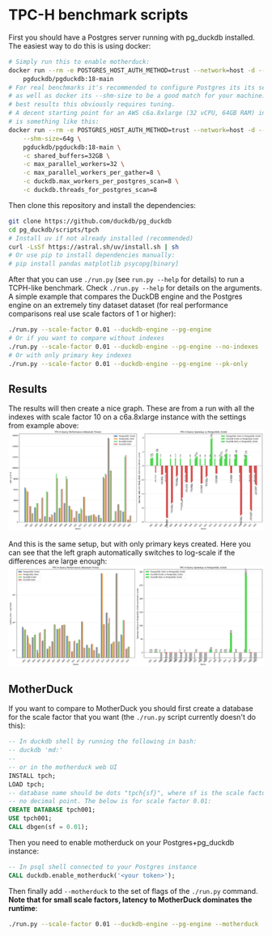 # TPC-H benchmark scripts

First you should have a Postgres server running with pg_duckdb installed. The
easiest way to do this is using docker:

```bash
# Simply run this to enable motherduck:
docker run --rm -e POSTGRES_HOST_AUTH_METHOD=trust --network=host -d --name pgduck -e MOTHERDUCK_TOKEN \
    pgduckdb/pgduckdb:18-main
# For real benchmarks it's recommended to configure Postgres its its settings,
# as well as docker its --shm-size to be a good match for your machine. For the
# best results this obviously requires tuning.
# A decent starting point for an AWS c6a.8xlarge (32 vCPU, 64GB RAM) instance
# is something like this:
docker run --rm -e POSTGRES_HOST_AUTH_METHOD=trust --network=host -d --name pgduck -e MOTHERDUCK_TOKEN \
    --shm-size=64g \
    pgduckdb/pgduckdb:18-main \
    -c shared_buffers=32GB \
    -c max_parallel_workers=32 \
    -c max_parallel_workers_per_gather=8 \
    -c duckdb.max_workers_per_postgres_scan=8 \
    -c duckdb.threads_for_postgres_scan=8
```

Then clone this repository and install the dependencies:
```bash
git clone https://github.com/duckdb/pg_duckdb
cd pg_duckdb/scripts/tpch
# Install uv if not already installed (recommended)
curl -LsSf https://astral.sh/uv/install.sh | sh
# Or use pip to install dependencies manually:
# pip install pandas matplotlib psycopg[binary]
```

After that you can use `./run.py` (see `run.py --help` for details) to run a
TCPH-like benchmark. Check `./run.py --help` for details on the arguments. A
simple example that compares the DuckDB engine and the Postgres engine on an
extremely tiny dataset dataset (for real performance comparisons real use scale
factors of 1 or higher):

```bash
./run.py --scale-factor 0.01 --duckdb-engine --pg-engine
# Or if you want to compare without indexes
./run.py --scale-factor 0.01 --duckdb-engine --pg-engine --no-indexes
# Or with only primary key indexes
./run.py --scale-factor 0.01 --duckdb-engine --pg-engine --pk-only
```

## Results

The results will then create a nice graph. These are from a run with all the indexes with scale factor 10 on a c6a.8xlarge instance with the settings from example above:
![Comparison between Postgres and DuckDB engine with all indexes](tpch10_pg_duckdb_cold_hot_comparison.png)

And this is the same setup, but with only primary keys created. Here you can see that the left graph automatically switches to log-scale if the differences are large enough:
![Comparison between Postgres and DuckDB engine with only primary keys](tpch10_pk_only_pg_duckdb_cold_hot_comparison.png)

## MotherDuck

If you want to compare to MotherDuck you should first create a database for the
scale factor that you want (the `./run.py` script currently doesn't do this):

```sql
-- In duckdb shell by running the following in bash:
-- duckdb 'md:'
--
-- or in the motherduck web UI
INSTALL tpch;
LOAD tpch;
-- database name should be dots "tpch{sf}", where sf is the scale factor with
-- no decimal point. The below is for scale factor 0.01:
CREATE DATABASE tpch001;
USE tpch001;
CALL dbgen(sf = 0.01);
```

Then you need to enable motherduck on your Postgres+pg_duckdb instance:

```sql
-- In psql shell connected to your Postgres instance
CALL duckdb.enable_motherduck('<your token>');
```

Then finally add `--motherduck` to the set of flags of the `./run.py` command.
**Note that for small scale factors, latency to MotherDuck dominates the
runtime**:

```bash
./run.py --scale-factor 0.01 --duckdb-engine --pg-engine --motherduck
```
